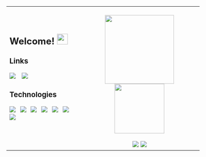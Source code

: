 <table>
  <tr>
    <td>
        <h2>Welcome! <img height=28px src="https://i.imgur.com/hfkzwOS.gif" /></h2>
        <h3>Links</h3>
        <a href="https://www.linkedin.com/in/gabrielamilet/"><img src="https://img.shields.io/badge/linkedin-%23212830.svg?&style=for-the-badge&logo=linkedin&logoColor=56D364" /></a>⠀
        <a href="https://jasbrela.itch.io"><img src="https://img.shields.io/badge/Itch.io-212830?style=for-the-badge&logo=itchdotio&logoColor=56D364" /></a>
        <h3>Technologies</h3>      
          <img src="https://img.shields.io/badge/Unity-212830?style=for-the-badge&logo=unity&logoColor=56D364">⠀<img src="https://img.shields.io/badge/-Unreal%20Engine-212830?style=for-the-badge&logo=unreal-engine&logoColor=56D364">⠀<img src="https://img.shields.io/badge/Cocos%20Creator-212830?style=for-the-badge&logo=cocos&logoColor=56D364">⠀<img src="https://img.shields.io/badge/C%23-212830?style=for-the-badge&logo=csharp&logoColor=56D364">⠀<img src="https://img.shields.io/badge/TypeScript-212830?style=for-the-badge&logo=typescript&logoColor=56D364">⠀<img src="https://img.shields.io/badge/C%2B%2B-212830?style=for-the-badge&logo=c%2B%2B&logoColor=56D364">⠀<img src="https://img.shields.io/badge/Git-212830?style=for-the-badge&logo=git&logoColor=56D364">
      <br /><br /><br />
    </td>
    <td>
      <div align="center">
        <br/>
        <img height="180em" src="https://github-readme-stats.vercel.app/api?username=jasbrela&count_private=true&show_icons=true&hide_border=false&border_color=3D444D&bg_color=212830&text_color=ffffff&title_color=56D364&icon_color=56D364" />
        <img height="130em" src="https://github-readme-stats.vercel.app/api/wakatime?username=jasbrela&hide_border=false&border_color=3D444D&bg_color=212830&text_color=ffffff&title_color=56D364&hide=yaml,properties,textmate,config,sql,IDEA_MODULE,TSConfig,Assembly,Bash,Objective-c,Gradle,Groovy,CMake,Text,GitIgnore%20File,Solution%20File,Git%20Config,Markdown,Vcxproj,Other&range=last_7_days"/>
        <br/><br/>
          <img src="https://komarev.com/ghpvc/?username=jasbrela&label=❤&color=56D364" /> <img src="https://wakatime.com/badge/user/9400f2ac-e442-4aad-ac8a-ae5f26918eb3.svg" />
        <br/>
      </div>
    </td>
  </tr>
</table>
